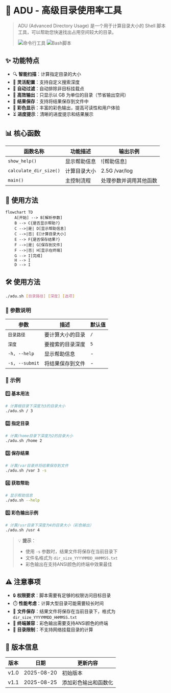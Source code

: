 # 🚀 ADU - 高级目录使用率工具

> ADU (Advanced Directory Usage) 是一个用于计算目录大小的 Shell 脚本工具，可以帮助您快速找出占用空间较大的目录。
> 
> ![命令行工具](https://img.shields.io/badge/CLI-Tool-brightgreen) ![Bash脚本](https://img.shields.io/badge/Bash-Script-blue) 

## ✨ 功能特点

- 🔍 **智能扫描**：计算指定目录的大小
- 📏 **灵活配置**：支持自定义搜索深度
- 🚫 **自动过滤**：自动排除非目标挂载点
- 💾 **高效输出**：只显示以 GB 为单位的目录（节省输出空间）
- 💾 **结果保存**：支持将结果保存到文件中
- 🌈 **彩色显示**：丰富的彩色输出，提高可读性和用户体验
- ⏳ **进度提示**：清晰的进度提示和结果展示

## 📊 核心函数

| 函数名称 | 功能描述 | 输出示例 |
|----------|----------|----------|
| `show_help()` | 显示帮助信息 | ![帮助信息] |
| `calculate_dir_size()` | 计算目录大小 | 2.5G /var/log |
| `main()` | 主控制流程 | 处理参数并调用其他函数 |

## 🔧 使用方法

```mermaid
flowchart TD
    A[开始] --> B[解析参数]
    B --> C{是否显示帮助?}
    C -->|是| D[显示帮助信息]
    C -->|否| E[计算目录大小]
    E --> F{是否保存结果?}
    F -->|是| G[保存到文件]
    F -->|否| H[显示在终端]
    G --> I[完成]
    H --> I
    D --> I
```

## 🛠️ 使用方法

```bash
./adu.sh [目录路径] [深度] [选项]
```

### 📌 参数说明

| 参数 | 描述 | 默认值 |
|------|------|--------|
| `目录路径` | 要计算大小的目录 | `/` |
| `深度` | 要搜索的目录深度 | `5` |
| `-h, --help` | 显示帮助信息 | - |
| `-s, --submit` | 将结果保存到文件 | - |

### 🚦 示例

#### 1️⃣ 基本用法
```bash
# 计算根目录下深度为3的目录大小
./adu.sh / 3
```

#### 2️⃣ 指定目录
```bash
# 计算/home目录下深度为2的目录大小
./adu.sh /home 2
```

#### 3️⃣ 保存结果
```bash
# 计算/var目录并将结果保存到文件
./adu.sh /var 3 -s
```

#### 4️⃣ 获取帮助
```bash
# 显示帮助信息
./adu.sh --help
```

#### 5️⃣ 彩色输出示例
```bash
# 计算/usr目录下深度为4的目录大小（彩色输出）
./adu.sh /usr 4
```

> 💡 **提示**：
> - 使用 `-s` 参数时，结果文件将保存在当前目录下
> - 文件名格式为 `dir_size_YYYYMMDD_HHMMSS.txt`
> - 彩色输出在支持ANSI颜色的终端中效果最佳

## ⚠️ 注意事项

- 🔒 **权限要求**：脚本需要有足够的权限访问目标目录
- ⏱️ **性能考虑**：计算大型目录可能需要较长时间
- 💾 **文件保存**：结果文件将保存在当前目录下，格式为 `dir_size_YYYYMMDD_HHMMSS.txt`
- 🌈 **终端兼容**：彩色输出需要支持ANSI颜色的终端
- 📁 **目录限制**：不支持网络挂载目录的计算

## 📜 版本信息

| 版本 | 日期 | 更新内容 |
|------|------|----------|
| v1.0 | 2025-08-20 | 初始版本 |
| v1.1 | 2025-08-25 | 添加彩色输出和函数化 |